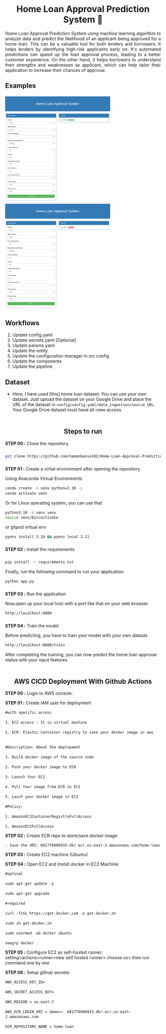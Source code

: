# <div align='center'>Home Loan Approval Prediction System 🚀</div>

<div style="text-align: justify;">
Home Loan Approval Prediction System using machine learning algorithm to analyze data and predict the likelihood of an applicant being approved for a home loan. This can be a valuable tool for both lenders and borrowers. It helps lenders by identifying high-risk applicants early on. It's automated predictions can speed up the loan approval process, leading to a better customer experience. On the other hand, it helps borrowers to understand their strengths and weaknesses as applicant, which can help tailor their application to increase their chances of approval.</div>

## Examples

<img src="examples/example_01.png" width="340">&nbsp;&nbsp;
<img src="examples/example_02.png" width="340">


## Workflows

1. Update config.yaml
2. Update secrets.yaml [Optional]
3. Update params.yaml
4. Update the entity
5. Update the configuration manager in src config
6. Update the components
7. Update the pipeline


## Dataset

* Here, I have used [this] home loan dataset. You can use your own dataset. Just upload the dataset on your Google Drive and place the URL of the dataset in `config/config.yaml/data_ingestion/source_URL`. Your Google Drive dataset must have all-view access.



## <div style="padding-top: 20px" align="center"> Steps to run </div>

<div style="padding-bottom:10px"><b>STEP 00 :</b> Clone the repository</div>

```bash
git clone https://github.com/namanbansal02/Home-Loan-Approval-Prediction
```
<div style="padding-top:10px"><b>STEP 01 :</b> Create a virtial environment after opening the repository</div>

Using Anaconda Virtual Environments
```bash
conda create -n venv python=3.10 -y
conda activate venv
```
Or for Linux operating system, you can use that

```bash
python3.10 -m venv venv
source venv/bin/activate
```
or gitpod virtual env
```bash
pyenv install 3.10 && pyenv local 3.11
```
<div style="padding-top:10px; padding-bottom:10px"><b>STEP 02 :</b> Install the requirements</div>

```bash
pip install -r requirements.txt
```

Finally, run the following command to run your application:
```bash
python app.py
```

<div style="padding-top:10px"><b>STEP 03 :</b> Run the application</div>

Now,open up your local host with a port like that on your web browser.
```bash
http://localhost:8080
```
<div style="padding-top:10px"><b>STEP 04 :</b> Train the model</div>

Before predicting, you have to train your model with your own dataset.
```bash
http://localhost:8080/train
```
After completing the training, you can now predict the home loan approval status with your input features.


## <div style="padding-top: 20px" align="center"> AWS CICD Deployment With Github Actions </div>


**STEP 00 :** Login to AWS console.

**STEP 01 :** Create IAM user for deployment

	#with specific access

	1. EC2 access : It is virtual machine

	2. ECR: Elastic Container registry to save your docker image in aws


	#Description: About the deployment

	1. Build docker image of the source code

	2. Push your docker image to ECR

	3. Launch Your EC2 

	4. Pull Your image from ECR in EC2

	5. Lauch your docker image in EC2

	#Policy:

	1. AmazonEC2ContainerRegistryFullAccess

	2. AmazonEC2FullAccess

	
**STEP 02 :** Create ECR repo to store/save docker image

    - Save the URI: 681776806933.dkr.ecr.us-east-2.amazonaws.com/home-loan

	
**STEP 03 :** Create EC2 machine (Ubuntu) 

**STEP 04 :** Open EC2 and Install docker in EC2 Machine:
	
	
	#optinal

	sudo apt-get update -y

	sudo apt-get upgrade
	
	#required

	curl -fsSL https://get.docker.com -o get-docker.sh

	sudo sh get-docker.sh

	sudo usermod -aG docker ubuntu

	newgrp docker
	
**STEP 05 :** Configure EC2 as self-hosted runner:
    setting>actions>runner>new self hosted runner> choose os> then run command one by one

**STEP 06 :** Setup github secrets:

    AWS_ACCESS_KEY_ID=

    AWS_SECRET_ACCESS_KEY=

    AWS_REGION = us-east-2

    AWS_ECR_LOGIN_URI = demo>>  681776806933.dkr.ecr.us-east-2.amazonaws.com

    ECR_REPOSITORY_NAME = home-loan
